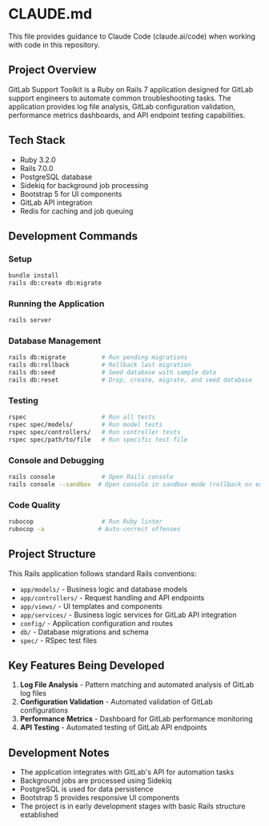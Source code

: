 # CLAUDE.md

This file provides guidance to Claude Code (claude.ai/code) when working with code in this repository.

## Project Overview

GitLab Support Toolkit is a Ruby on Rails 7 application designed for GitLab support engineers to automate common troubleshooting tasks. The application provides log file analysis, GitLab configuration validation, performance metrics dashboards, and API endpoint testing capabilities.

## Tech Stack

- Ruby 3.2.0
- Rails 7.0.0
- PostgreSQL database
- Sidekiq for background job processing
- Bootstrap 5 for UI components
- GitLab API integration
- Redis for caching and job queuing

## Development Commands

### Setup
```bash
bundle install
rails db:create db:migrate
```

### Running the Application
```bash
rails server
```

### Database Management
```bash
rails db:migrate          # Run pending migrations
rails db:rollback         # Rollback last migration
rails db:seed             # Seed database with sample data
rails db:reset            # Drop, create, migrate, and seed database
```

### Testing
```bash
rspec                     # Run all tests
rspec spec/models/        # Run model tests
rspec spec/controllers/   # Run controller tests
rspec spec/path/to/file   # Run specific test file
```

### Console and Debugging
```bash
rails console             # Open Rails console
rails console --sandbox  # Open console in sandbox mode (rollback on exit)
```

### Code Quality
```bash
rubocop                   # Run Ruby linter
rubocop -a               # Auto-correct offenses
```

## Project Structure

This Rails application follows standard Rails conventions:
- `app/models/` - Business logic and database models
- `app/controllers/` - Request handling and API endpoints
- `app/views/` - UI templates and components
- `app/services/` - Business logic services for GitLab API integration
- `config/` - Application configuration and routes
- `db/` - Database migrations and schema
- `spec/` - RSpec test files

## Key Features Being Developed

1. **Log File Analysis** - Pattern matching and automated analysis of GitLab log files
2. **Configuration Validation** - Automated validation of GitLab configurations
3. **Performance Metrics** - Dashboard for GitLab performance monitoring
4. **API Testing** - Automated testing of GitLab API endpoints

## Development Notes

- The application integrates with GitLab's API for automation tasks
- Background jobs are processed using Sidekiq
- PostgreSQL is used for data persistence
- Bootstrap 5 provides responsive UI components
- The project is in early development stages with basic Rails structure established